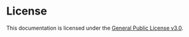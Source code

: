 
# License

This documentation is licensed under the [General Public License v3.0](https://www.gnu.org/licenses/gpl-3.0.en.html).


